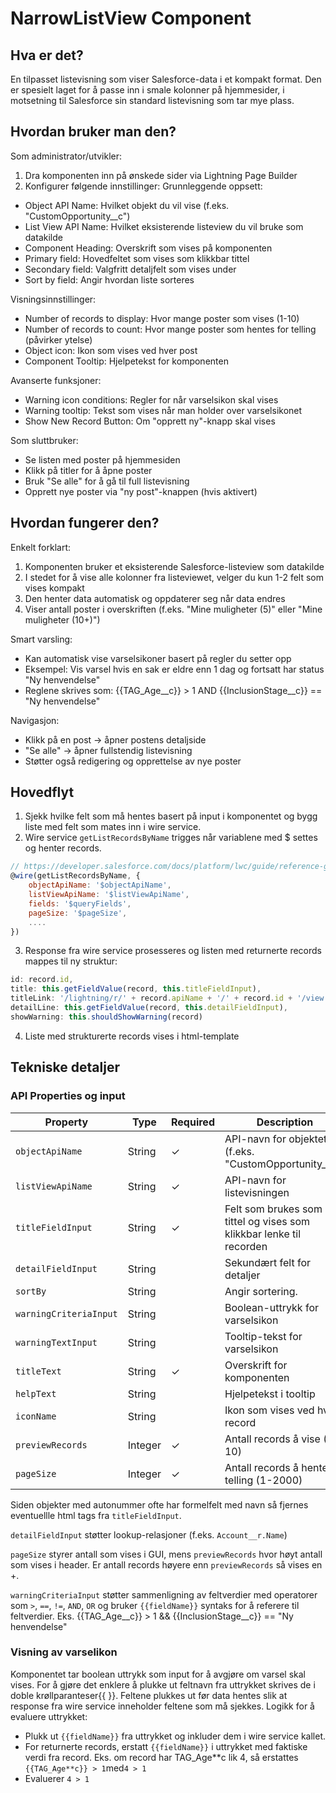 # NarrowListView Component

## Hva er det?

En tilpasset listevisning som viser Salesforce-data i et kompakt format. Den er spesielt laget for å passe inn i smale kolonner på hjemmesider, i motsetning til Salesforce sin standard listevisning som tar mye plass.

## Hvordan bruker man den?

Som administrator/utvikler:

1. Dra komponenten inn på ønskede sider via Lightning Page Builder
2. Konfigurer følgende innstillinger:
   Grunnleggende oppsett:

-   Object API Name: Hvilket objekt du vil vise (f.eks. "CustomOpportunity\_\_c")
-   List View API Name: Hvilket eksisterende listeview du vil bruke som datakilde
-   Component Heading: Overskrift som vises på komponenten
-   Primary field: Hovedfeltet som vises som klikkbar tittel
-   Secondary field: Valgfritt detaljfelt som vises under
-   Sort by field: Angir hvordan liste sorteres

Visningsinnstillinger:

-   Number of records to display: Hvor mange poster som vises (1-10)
-   Number of records to count: Hvor mange poster som hentes for telling (påvirker ytelse)
-   Object icon: Ikon som vises ved hver post
-   Component Tooltip: Hjelpetekst for komponenten

Avanserte funksjoner:

-   Warning icon conditions: Regler for når varselsikon skal vises
-   Warning tooltip: Tekst som vises når man holder over varselsikonet
-   Show New Record Button: Om "opprett ny"-knapp skal vises

Som sluttbruker:

-   Se listen med poster på hjemmesiden
-   Klikk på titler for å åpne poster
-   Bruk "Se alle" for å gå til full listevisning
-   Opprett nye poster via "ny post"-knappen (hvis aktivert)

## Hvordan fungerer den?

Enkelt forklart:

1. Komponenten bruker et eksisterende Salesforce-listeview som datakilde
2. I stedet for å vise alle kolonner fra listeviewet, velger du kun 1-2 felt som vises kompakt
3. Den henter data automatisk og oppdaterer seg når data endres
4. Viser antall poster i overskriften (f.eks. "Mine muligheter (5)" eller "Mine muligheter (10+)")

Smart varsling:

-   Kan automatisk vise varselsikoner basert på regler du setter opp
-   Eksempel: Vis varsel hvis en sak er eldre enn 1 dag og fortsatt har status "Ny henvendelse"
-   Reglene skrives som: {{TAG_Age__c}} > 1 AND {{InclusionStage__c}} == "Ny henvendelse"

Navigasjon:

-   Klikk på en post → åpner postens detaljside
-   "Se alle" → åpner fullstendig listevisning
-   Støtter også redigering og opprettelse av nye poster

## Hovedflyt

1. Sjekk hvilke felt som må hentes basert på input i komponentet og bygg liste med felt som mates inn i wire service.
2. Wire service `getListRecordsByName` trigges når variablene med $ settes og henter records.

```javascript
// https://developer.salesforce.com/docs/platform/lwc/guide/reference-get-list-records-by-name.html
@wire(getListRecordsByName, {
    objectApiName: '$objectApiName',
    listViewApiName: '$listViewApiName',
    fields: '$queryFields',
    pageSize: '$pageSize',
    ....
})
```

3. Response fra wire service prosesseres og listen med returnerte records mappes til ny struktur:

```javascript
id: record.id,
title: this.getFieldValue(record, this.titleFieldInput),
titleLink: '/lightning/r/' + record.apiName + '/' + record.id + '/view',
detailLine: this.getFieldValue(record, this.detailFieldInput),
showWarning: this.shouldShowWarning(record)
```

4. Liste med strukturerte records vises i html-template

## Tekniske detaljer

### API Properties og input

| Property               | Type    | Required | Description                                                         |
| ---------------------- | ------- | -------- | ------------------------------------------------------------------- |
| `objectApiName`        | String  | ✓        | API-navn for objektet (f.eks. "CustomOpportunity\_\_c")             |
| `listViewApiName`      | String  | ✓        | API-navn for listevisningen                                         |
| `titleFieldInput`      | String  | ✓        | Felt som brukes som tittel og vises som klikkbar lenke til recorden |
| `detailFieldInput`     | String  |          | Sekundært felt for detaljer                                         |
| `sortBy`               | String  |          | Angir sortering.                                                    |
| `warningCriteriaInput` | String  |          | Boolean-uttrykk for varselsikon                                     |
| `warningTextInput`     | String  |          | Tooltip-tekst for varselsikon                                       |
| `titleText`            | String  | ✓        | Overskrift for komponenten                                          |
| `helpText`             | String  |          | Hjelpetekst i tooltip                                               |
| `iconName`             | String  |          | Ikon som vises ved hver record                                      |
| `previewRecords`       | Integer | ✓        | Antall records å vise (1-10)                                        |
| `pageSize`             | Integer | ✓        | Antall records å hente for telling (1-2000)                         |

Siden objekter med autonummer ofte har formelfelt med navn så fjernes eventuellle html tags fra `titleFieldInput`.

`detailFieldInput` støtter lookup-relasjoner (f.eks. `Account__r.Name`)

`pageSize` styrer antall som vises i GUI, mens `previewRecords` hvor høyt antall som vises i header. Er antall records høyere enn `previewRecords` så vises en +.

`warningCriteriaInput` støtter sammenligning av feltverdier med operatorer som `>`, `==`, `!=`, `AND`, `OR` og bruker `{{fieldName}}` syntaks for å referere til feltverdier. Eks. {{TAG_Age__c}} > 1 && {{InclusionStage__c}} == "Ny henvendelse"

### Visning av varselikon

Komponentet tar boolean uttrykk som input for å avgjøre om varsel skal vises.
For å gjøre det enklere å plukke ut feltnavn fra uttrykket skrives de i doble krøllparanteser{{ }}. Feltene plukkes ut før data hentes slik at response fra wire service inneholder feltene som må sjekkes.
Logikk for å evaluere uttrykket:

-   Plukk ut `{{fieldName}}` fra uttrykket og inkluder dem i wire service kallet.
-   For returnerte records, erstatt `{{fieldName}}` i uttrykket med faktiske verdi fra record.
    Eks. om record har TAG_Age**c lik 4, så erstattes `{{TAG_Age**c}} > 1`med`4 > 1`
-   Evaluerer `4 > 1`
